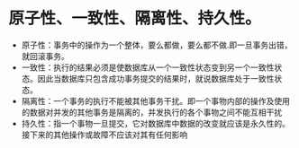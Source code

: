 # 原子性、一致性、隔离性、持久性。
* 原子性：事务中的操作为一个整体，要么都做，要么都不做.即一旦事务出错，就回滚事务。
* 一致性：执行的结果必须是使数据库从一个一致性状态变到另一个一致性状态。因此当数据库只包含成功事务提交的结果时，就说数据库处于一致性状态。
* 隔离性：一个事务的执行不能被其他事务干扰。即一个事物内部的操作及使用的数据对并发的其他事务是隔离的，并发执行的各个事物之间不能互相干扰
* 持久性：指一个事物一旦提交，它对数据库中数据的改变就应该是永久性的。接下来的其他操作或故障不应该对其有任何影响
